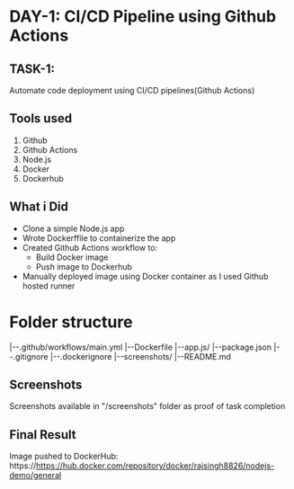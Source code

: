 # DAY-1: CI/CD Pipeline using Github Actions

## TASK-1: 
   Automate code deployment using CI/CD pipelines(Github Actions)

## Tools used
1. Github
2. Github Actions
3. Node.js
4. Docker
5. Dockerhub


## What i Did 
- Clone a simple Node.js app
- Wrote Dockerffile to containerize the app 
- Created Github Actions workflow to: 
  - Build Docker image 
  - Push image to Dockerhub
- Manually deployed image using Docker container as I used  Github      hosted runner 


# Folder structure
|--.github/workflows/main.yml
|--Dockerfile
|--app.js/
|--package.json
|--.gitignore
|--.dockerignore
|--screenshots/
|--README.md


## Screenshots
Screenshots available in "/screenshots" folder as proof of task completion

## Final Result
Image pushed to DockerHub:
https://https://hub.docker.com/repository/docker/rajsingh8826/nodejs-demo/general
